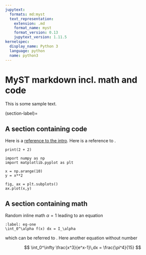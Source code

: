 ```yaml
---
jupytext:
  formats: md:myst
  text_representation:
    extension: .md
    format_name: myst
    format_version: 0.13
    jupytext_version: 1.11.5
kernelspec:
  display_name: Python 3
  language: python
  name: python3
---
```


# MyST markdown incl. math and code

This is some sample text.

(section-label)=
## A section containing code

Here is a [reference to the intro](../intro.md). Here is a reference to [](section-label).

```{code-cell}
print(2 + 2)
```

```{code-cell}
import numpy as np
import matplotlib.pyplot as plt

x = np.arange(10)
y = x**2

fig, ax = plt.subplots()
ax.plot(x,y)
```

## A section containing math

Random inline math $\alpha=1$ leading to an equation

```{math}
:label: eq-one
\int_0^\alpha f(x) dx = I_\alpha
```
which can be referred to [](eq-one). Here another equation
without number

$$
  \int_0^\infty \frac{x^3}{e^x-1}\,dx = \frac{\pi^4}{15}
$$

